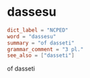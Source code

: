 # dassesu

``` toml
dict_label = "NCPED"
word = "dassesu"
summary = "of dasseti"
grammar_comment = "3 pl."
see_also = ["dasseti"]
```

of dasseti


